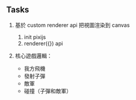 ## Tasks

1. 基於 custom renderer api 把視圖渲染到 canvas
   1. init pixijs
   2. renderer({}) api

2. 核心遊戲邏輯：
   - 我方飛機
   - 發射子彈
   - 敵軍
   - 碰撞（子彈和敵軍）
